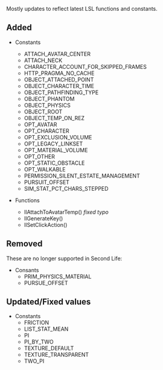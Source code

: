 Mostly updates to reflect latest LSL functions and constants.

## Added ##
  * Constants
    * ATTACH\_AVATAR\_CENTER
    * ATTACH\_NECK
    * CHARACTER\_ACCOUNT\_FOR\_SKIPPED\_FRAMES
    * HTTP\_PRAGMA\_NO\_CACHE
    * OBJECT\_ATTACHED\_POINT
    * OBJECT\_CHARACTER\_TIME
    * OBJECT\_PATHFINDING\_TYPE
    * OBJECT\_PHANTOM
    * OBJECT\_PHYSICS
    * OBJECT\_ROOT
    * OBJECT\_TEMP\_ON\_REZ
    * OPT\_AVATAR
    * OPT\_CHARACTER
    * OPT\_EXCLUSION\_VOLUME
    * OPT\_LEGACY\_LINKSET
    * OPT\_MATERIAL\_VOLUME
    * OPT\_OTHER
    * OPT\_STATIC\_OBSTACLE
    * OPT\_WALKABLE
    * PERMISSION\_SILENT\_ESTATE\_MANAGEMENT
    * PURSUIT\_OFFSET
    * SIM\_STAT\_PCT\_CHARS\_STEPPED

  * Functions
    * llAttachToAvatarTemp() _fixed typo_
    * llGenerateKey()
    * llSetClickAction()

## Removed ##
These are no longer supported in Second Life:
  * Consants
    * PRIM\_PHYSICS\_MATERIAL
    * PURSUE\_OFFSET

## Updated/Fixed values ##

  * Constants
    * FRICTION
    * LIST\_STAT\_MEAN
    * PI
    * PI\_BY\_TWO
    * TEXTURE\_DEFAULT
    * TEXTURE\_TRANSPARENT
    * TWO\_PI